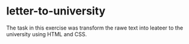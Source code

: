# letter-to-university

The task in this exercise was transform the rawe text into leateer to the university using HTML and CSS.
